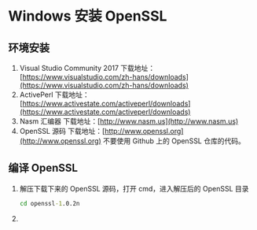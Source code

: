 # Windows 安装 OpenSSL

## 环境安装

1. Visual Studio Community 2017
    下载地址：[https://www.visualstudio.com/zh-hans/downloads](https://www.visualstudio.com/zh-hans/downloads)
2. ActivePerl
    下载地址：[https://www.activestate.com/activeperl/downloads](https://www.activestate.com/activeperl/downloads)
3. Nasm 汇编器
    下载地址：[http://www.nasm.us](http://www.nasm.us)
4. OpenSSL 源码
    下载地址：[http://www.openssl.org](http://www.openssl.org)
    不要使用 Github 上的 OpenSSL 仓库的代码。

## 编译 OpenSSL

1. 解压下载下来的 OpenSSL 源码，打开 cmd，进入解压后的 OpenSSL 目录

    ```cmd
    cd openssl-1.0.2n
    ```
2. 
